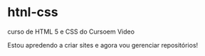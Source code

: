 # htnl-css
 curso de HTML 5 e CSS do Cursoem Video

 Estou apredendo a criar sites e agora  vou gerenciar repositórios!
